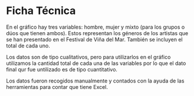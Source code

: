 # Ficha Técnica 



En el gráfico hay tres variables: hombre, mujer y mixto (para los grupos o dúos que tienen ambos). Estos representan los géneros de los artistas que se han presentado en el Festival de Viña del Mar. También se incluyen el total de cada uno. 

Los datos son de tipo cualitativos, pero para utilizarlos en el gráfico utilizamos la cantidad total de cada una de las variables por lo que el dato final qur fue untilizado es de tipo cuantitativo.

Los datos fueron recogidos manualmente y contados con la ayuda de las herramientas para contar que tiene Excel. 


